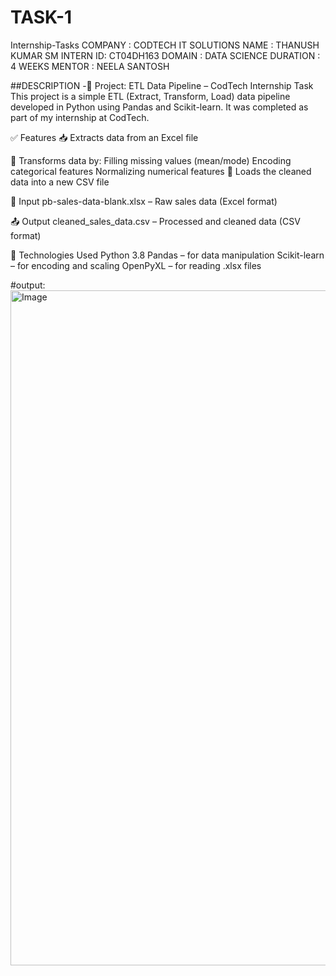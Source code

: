 # TASK-1
Internship-Tasks
COMPANY : CODTECH IT SOLUTIONS NAME : THANUSH KUMAR SM INTERN ID: CT04DH163 DOMAIN : DATA SCIENCE DURATION : 4 WEEKS MENTOR : NEELA SANTOSH

##DESCRIPTION -🧾 Project: ETL Data Pipeline – CodTech Internship Task This project is a simple ETL (Extract, Transform, Load) data pipeline developed in Python using Pandas and Scikit-learn. It was completed as part of my internship at CodTech.

✅ Features 📥 Extracts data from an Excel file

🧹 Transforms data by: Filling missing values (mean/mode) Encoding categorical features Normalizing numerical features 💾 Loads the cleaned data into a new CSV file

📂 Input pb-sales-data-blank.xlsx – Raw sales data (Excel format)

📤 Output cleaned_sales_data.csv – Processed and cleaned data (CSV format)

🧰 Technologies Used Python 3.8 Pandas – for data manipulation Scikit-learn – for encoding and scaling OpenPyXL – for reading .xlsx files

#output:
<img width="1920" height="1080" alt="Image" src="https://github.com/user-attachments/assets/8a18cf00-e3f0-41c4-ba26-2da7173f2872" />
